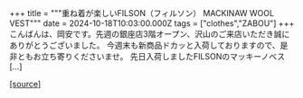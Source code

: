 +++
title = """重ね着が楽しいFILSON（フィルソン） MACKINAW WOOL VEST"""
date = 2024-10-18T10:03:00.000Z
tags = ["clothes","ZABOU"]
+++
こんばんは、岡安です。先週の銀座店3階オープン、沢山のご来店いただき誠にありがとうございました。 今週末も新商品ドカッと入荷しておりますので、是非ともお立ち寄りくださいませ。 先日入荷しましたFILSONのマッキーノベス \[…\]

[[source]](https://zabou.org/2024/10/18/310387/)
